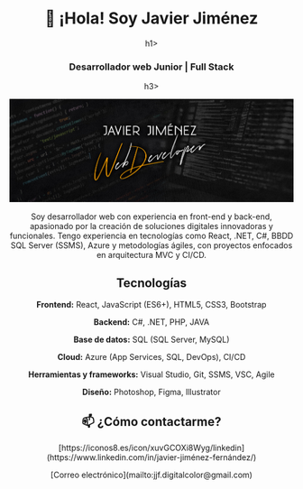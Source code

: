 <div align="center">
  <h1>👋 ¡Hola! Soy Javier Jiménez</h1>h1>
  <h3>Desarrollador web Junior | Full Stack</h3>h3>

  ![Banner](https://github.com/JaviJimenezFernandez/JaviJimenezFernandez/blob/main/BannerGithub.jpg)

  <p>Soy desarrollador web con experiencia en front-end y back-end, apasionado por la creación de soluciones digitales innovadoras y funcionales.
  Tengo experiencia en tecnologías como React, .NET, C#, BBDD SQL Server (SSMS), Azure y metodologías ágiles, con proyectos enfocados en arquitectura MVC y CI/CD.<p>

</div>

<section align="center">
  <h2>Tecnologías</h2>
  <article>
    <p><strong>Frontend:</strong> React, JavaScript (ES6+), HTML5, CSS3, Bootstrap</p>
    <p><strong>Backend:</strong> C#, .NET, PHP, JAVA</p>
    <p><strong>Base de datos:</strong> SQL (SQL Server, MySQL)</p>
    <p><strong>Cloud:</strong> Azure (App Services, SQL, DevOps), CI/CD</p>
    <p><strong>Herramientas y frameworks:</strong> Visual Studio, Git, SSMS, VSC, Agile</p>
    <p><strong>Diseño:</strong> Photoshop, Figma, Illustrator</p>
  </article>
</section>

<section align="center">
  <h2>📫 ¿Cómo contactarme?</h2>
  <p>[https://iconos8.es/icon/xuvGCOXi8Wyg/linkedin](https://www.linkedin.com/in/javier-jiménez-fernández/)</p>
  <p>[Correo electrónico](mailto:jjf.digitalcolor@gmail.com)
</section>
